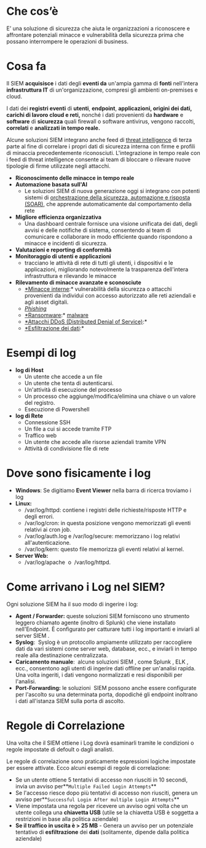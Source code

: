 # Che cos’è

E’ una soluzione di sicurezza che aiuta le organizzazioni a riconoscere e affrontare potenziali minacce e vulnerabilità della sicurezza prima che possano interrompere le operazioni di business.

# Cosa fa

Il SIEM **acquisisce** i dati degli **eventi da** un'ampia gamma di **fonti** nell'intera **infrastruttura IT** di un'organizzazione, compresi gli ambienti on-premises e cloud.

I dati dei **registri eventi** di **utenti**, **endpoint**, **applicazioni, origini dei dati, carichi di lavoro cloud e reti,** nonché i dati provenienti da **hardware** e **software** di **sicurezza** quali firewall o software antivirus, vengono raccolti, **correlati** e **analizzati in tempo reale.** 

Alcune soluzioni SIEM integrano anche feed di [threat intelligence](https://www.ibm.com/it-it/topics/threat-intelligence) di terza parte al fine di correlare i propri dati di sicurezza interna con firme e profili di minaccia precedentemente riconosciuti. L'integrazione in tempo reale con i feed di threat intelligence consente ai team di bloccare o rilevare nuove tipologie di firme utilizzate negli attacchi.

- **Riconoscimento delle minacce in tempo reale**
- **Automazione basata sull'AI**
    - Le soluzioni SIEM di nuova generazione oggi si integrano con potenti sistemi di [orchestrazione della sicurezza, automazione e risposta (SOAR)](https://www.ibm.com/it-it/topics/security-orchestration-automation-response), che apprende automaticamente dal comportamento della rete
- **Migliore efficienza organizzativa**
    - Una dashboard centrale fornisce una visione unificata dei dati, degli avvisi e delle notifiche di sistema, consentendo ai team di comunicare e collaborare in modo efficiente quando rispondono a minacce e incidenti di sicurezza.
- **Valutazioni e reporting di conformità**
- **Monitoraggio di utenti e applicazioni**
    - tracciano le attività di rete di tutti gli utenti, i dispositivi e le applicazioni, migliorando notevolmente la trasparenza dell'intera infrastruttura e rilevando le minacce
- **Rilevamento di minacce avanzate e sconosciute**
    - [*Minacce interne](https://www.ibm.com/it-it/topics/insider-threats):* vulnerabilità della sicurezza o attacchi provenienti da individui con accesso autorizzato alle reti aziendali e agli asset digitali.
    - [*Phishing*](https://www.ibm.com/it-it/topics/phishing)
    - [*Ransomware](https://www.ibm.com/it-it/topics/ransomware):* [malware](https://www.ibm.com/it-it/topics/malware)
    - [*Attacchi DDoS (Distributed Denial of Service)](https://www.ibm.com/it-it/topics/ddos):*
    - [*Esfiltrazione dei dati](https://www.ibm.com/it-it/topics/data-exfiltration):*

# Esempi di log

- **log di Host**
    - Un utente che accede a un file
    - Un utente che tenta di autenticarsi.
    - Un'attività di esecuzione del processo
    - Un processo che aggiunge/modifica/elimina una chiave o un valore del registro.
    - Esecuzione di Powershell
- **log di Rete**
    - Connessione SSH
    - Un file a cui si accede tramite FTP
    - Traffico web
    - Un utente che accede alle risorse aziendali tramite VPN
    - Attività di condivisione file di rete

# Dove sono fisicamente i log

- **Windows**: Se digitiamo **Event Viewer** nella barra di ricerca troviamo i log
- **Linux:**
    - /var/log/httpd: contiene i registri delle richieste/risposte HTTP e degli errori.
    - /var/log/cron: in questa posizione vengono memorizzati gli eventi relativi ai cron job.
    - /var/log/auth.log e /var/log/secure: memorizzano i log relativi all'autenticazione.
    - /var/log/kern: questo file memorizza gli eventi relativi al kernel.
- **Server Web:**
    - /var/log/apache  o  /var/log/httpd.

# Come arrivano i Log nel SIEM?

Ogni soluzione SIEM ha il suo modo di ingerire i log:

- **Agent / Forwarder:** queste soluzioni SIEM forniscono uno strumento leggero chiamato agente (inoltro di Splunk) che viene installato nell'Endpoint. È configurato per catturare tutti i log importanti e inviarli al server SIEM .
- **Syslog**:  Syslog è un protocollo ampiamente utilizzato per raccogliere dati da vari sistemi come server web, database, ecc., e inviarli in tempo reale alla destinazione centralizzata.
- **Caricamento manuale**:  alcune soluzioni SIEM , come Splunk , ELK , ecc., consentono agli utenti di ingerire dati offline per un'analisi rapida. Una volta ingeriti, i dati vengono normalizzati e resi disponibili per l'analisi.
- **Port-Forwarding:** le soluzioni  SIEM possono anche essere configurate per l'ascolto su una determinata porta, dopodiché gli endpoint inoltrano i dati all'istanza SIEM sulla porta di ascolto.

# Regole di Correlazione

Una volta che il SIEM ottiene i Log dovrà esaminarli tramite le condizioni o regole impostate di defoult o dagli analisti.

Le regole di correlazione sono praticamente espressioni logiche impostate per essere attivate. Ecco alcuni esempi di regole di correlazione:

- Se un utente ottiene 5 tentativi di accesso non riusciti in 10 secondi, invia un avviso per**`Multiple Failed Login Attempts`**
- Se l'accesso riesce dopo più tentativi di accesso non riusciti, genera un avviso per**`Successful Login After multiple Login Attempts`**
- Viene impostata una regola per ricevere un avviso ogni volta che un utente collega una **chiavetta USB** (utile se la chiavetta USB è soggetta a restrizioni in base alla politica aziendale)
- **Se il traffico in uscita è > 25 MB** - Genera un avviso per un potenziale tentativo di **esfiltrazione** dei **dati** (solitamente, dipende dalla politica aziendale)
